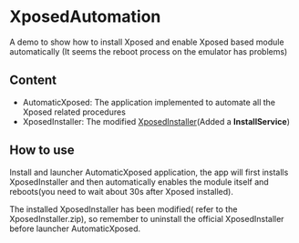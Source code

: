 XposedAutomation
================

A demo to show how to install Xposed and enable Xposed based module automatically
(It seems the reboot process on the emulator has problems)

Content
------------

- AutomaticXposed: The application implemented to automate all the Xposed related procedures
- XposedInstaller: The modified [XposedInstaller](https://github.com/rovo89/XposedInstaller)(Added a **InstallService**)

How to use
-----------
Install and launcher AutomaticXposed application, the app will first installs XposedInstaller and then automatically enables the module itself and reboots(you need to wait about 30s after Xposed installed).

The installed XposedInstaller has been modified( refer to the XposedInstaller.zip), so remember to uninstall the official XposedInstaller before launcher AutomaticXposed.
